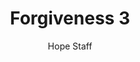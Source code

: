 ---
image: /assets/img/kl/kl_forgiveness_3.png
title: Forgiveness 3
number: 3
categories:
  - Meditations
  - Virtues
  - Forgiveness
author: Hope Staff
notes: Forgiveness 3
embed: >-
  EMBED_GOES_HERE
transcript: >-
  SOME LINES OF TEXT START HERE
---